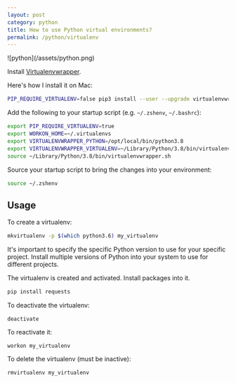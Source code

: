 ```yaml
---
layout: post
category: python
title: How to use Python virtual environments?
permalink: /python/virtualenv
---
```

<div class="wide-logos" markdown="1">
![python](/assets/python.png)
</div>

Install
[Virtualenvwrapper](https://virtualenvwrapper.readthedocs.io/en/latest/).

Here's how I install it on Mac:

```sh
PIP_REQUIRE_VIRTUALENV=false pip3 install --user --upgrade virtualenvwrapper
```

Add the following to your startup script (e.g. `~/.zshenv`, `~/.bashrc`):
```sh
export PIP_REQUIRE_VIRTUALENV=true
export WORKON_HOME=~/.virtualenvs
export VIRTUALENVWRAPPER_PYTHON=/opt/local/bin/python3.8
export VIRTUALENVWRAPPER_VIRTUALENV=~/Library/Python/3.8/bin/virtualenv
source ~/Library/Python/3.8/bin/virtualenvwrapper.sh
```

Source your startup script to bring the changes into your environment:
```sh
source ~/.zshenv
```

## Usage

To create a virtualenv:
```sh
mkvirtualenv -p $(which python3.6) my_virtualenv
```

It's important to specify the specific Python version to use for your specific
project. Install multiple versions of Python into your system to use for
different projects.

The virtualenv is created and activated. Install packages into it.

```sh
pip install requests
```

To deactivate the virtualenv:
```
deactivate
```

To reactivate it:
```
workon my_virtualenv
```

To delete the virtualenv (must be inactive):
```
rmvirtualenv my_virtualenv
```
